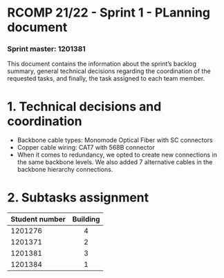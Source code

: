 RCOMP 21/22 - Sprint 1 - PLanning document
===========================================
### Sprint master: 1201381 ###

This document contains the information about the sprint’s backlog summary, general technical decisions
regarding the coordination of the requested tasks, and finally, the task assigned to each team member.

# 1. Technical decisions and coordination #
* Backbone cable types: Monomode Optical Fiber with SC connectors
* Copper cable wiring: CAT7 with 568B connector
* When it comes to redundancy, we opted to create new connections in the same backbone levels. We also added 7 alternative cables in the backbone hierarchy connections.

# 2. Subtasks assignment #

| Student number | Building |
|:---------------|:--------:|
| 1201276        |    4     |
| 1201371        |    2     |
| 1201381        |    3     |
| 1201384        |    1     |